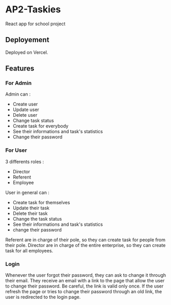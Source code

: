 # AP2-Taskies
React app for school project

## Deployement 
Deployed on Vercel.

## Features

### For Admin 
Admin can :
- Create user
- Update user
- Delete user
- Change task status
- Create task for everybody
- See their informations and task's statistics
- Change their password

### For User
3 differents roles : 
- Director
- Referent
- Employee

User in general can :
- Create task for themselves
- Update their task
- Delete their task
- Change the task status
- See their informations and task's statistics
- change their password

Referent are in charge of their pole, so they can create task for people from their pole. 
Director are in charge of the entire enterprise, so they can create task for all employees.

### Login
Whenever the user forgot their password, they can ask to change it through their email. 
They receive an email with a link to the page that allow the user to change their password. 
Be careful, the link is valid only once. If the user refresh the page or tries to change their password through an old link, the user is redirected to the login page.
